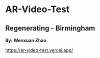 # AR-Video-Test

## Regenerating - Birmingham

**By: Wenxuan Zhao**

https://ar-video-test.vercel.app/
